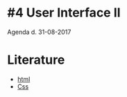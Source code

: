 # #4 User Interface II
Agenda d. 31-08-2017

<!-- ## Thymeleaf læsning som passer til det vi laver idag:
* [Thymeleaf: Standard expression syntax](http://www.thymeleaf.org/doc/tutorials/2.1/usingthymeleaf.html#standard-expression-syntax)
-->
# Literature
* [html](https://www.w3schools.com/html/)
* [Css](https://www.w3schools.com/css/default.asp)


